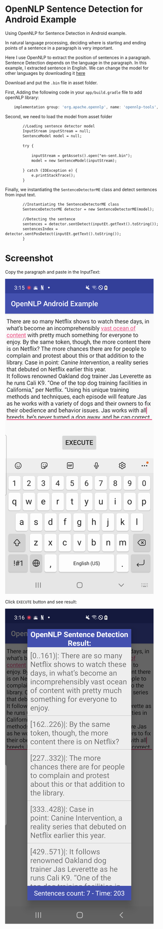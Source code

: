 # OpenNLP Sentence Detection for Android Example
Using OpenNLP for Sentence Detection in Android example.

In natural language processing, deciding where is starting and ending points of a sentence in a paragraph is very important.
 
Here I use OpenNLP to extract the position of sentences in a paragraph. Sentence Detection depends on the language in the paragraph. In this example, I extracted sentence in English. We can change the model for other languages by downloading it [here](https://opennlp.apache.org/models.html)
 
Download and put the `.bin` file in asset folder.

First, Adding the following code in your `app/build.gradle` file to add openNLP library:

```groovy
    implementation group: 'org.apache.opennlp', name: 'opennlp-tools', version: '1.9.3'
```


Second, we need to load the model from asset folder

```jvm
        //Loading sentence detector model
        InputStream inputStream = null;
        SentenceModel model = null;
        
        try {
        
            inputStream = getAssets().open("en-sent.bin");
            model = new SentenceModel(inputStream);

        } catch (IOException e) {
            e.printStackTrace();
        }
```


Finally, we instantiating the `SentenceDetectorME` class and detect sentences from input text.

```jvm
        //Instantiating the SentenceDetectorME class
        SentenceDetectorME detector = new SentenceDetectorME(model);
        
        //Detecting the sentence
        sentences = detector.sentDetect(inputEt.getText().toString());
        sentencesIndex = detector.sentPosDetect(inputEt.getText().toString());
        }
```


# Screenshot
Copy the paragraph and paste in the InputText:

![Input Text](screenshot/text_input.png)

Click `EXECUTE` button and see result:

![Input Text](screenshot/result.png)
